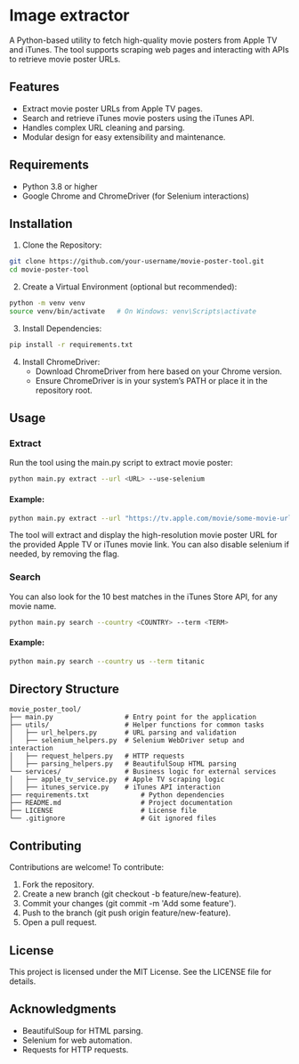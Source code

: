 # Image extractor

A Python-based utility to fetch high-quality movie posters from Apple TV and iTunes. The tool supports scraping web pages and interacting with APIs to retrieve movie poster URLs.

## Features
- Extract movie poster URLs from Apple TV pages.
- Search and retrieve iTunes movie posters using the iTunes API.
- Handles complex URL cleaning and parsing.
- Modular design for easy extensibility and maintenance.

## Requirements
- Python 3.8 or higher
- Google Chrome and ChromeDriver (for Selenium interactions)

## Installation
1. Clone the Repository:
```bash
git clone https://github.com/your-username/movie-poster-tool.git
cd movie-poster-tool
```

2. Create a Virtual Environment (optional but recommended):
```bash
python -m venv venv
source venv/bin/activate   # On Windows: venv\Scripts\activate
```

3. Install Dependencies:
```bash
pip install -r requirements.txt
```
4. Install ChromeDriver:
    - Download ChromeDriver from here based on your Chrome version.
    - Ensure ChromeDriver is in your system’s PATH or place it in the repository root.

## Usage

### Extract

Run the tool using the main.py script to extract movie poster:
```bash
python main.py extract --url <URL> --use-selenium
```

#### Example:
```bash
python main.py extract --url "https://tv.apple.com/movie/some-movie-url" --use-selenium
```

The tool will extract and display the high-resolution movie poster URL for the provided Apple TV or iTunes movie link.
You can also disable selenium if needed, by removing the flag.

### Search
You can also look for the 10 best matches in the iTunes Store API, for any movie name.
```bash
python main.py search --country <COUNTRY> --term <TERM>
```

#### Example:
```bash
python main.py search --country us --term titanic
```

## Directory Structure

```plaintext
movie_poster_tool/
├── main.py                  # Entry point for the application
├── utils/                   # Helper functions for common tasks
│   ├── url_helpers.py       # URL parsing and validation
│   ├── selenium_helpers.py  # Selenium WebDriver setup and interaction
│   ├── request_helpers.py   # HTTP requests
│   ├── parsing_helpers.py   # BeautifulSoup HTML parsing
└── services/                # Business logic for external services
│   ├── apple_tv_service.py  # Apple TV scraping logic
│   ├── itunes_service.py    # iTunes API interaction
├── requirements.txt             # Python dependencies
├── README.md                    # Project documentation
├── LICENSE                      # License file
└── .gitignore                   # Git ignored files
```


## Contributing

Contributions are welcome! To contribute:
1. Fork the repository.
2. Create a new branch (git checkout -b feature/new-feature).
3. Commit your changes (git commit -m 'Add some feature').
4. Push to the branch (git push origin feature/new-feature).
5. Open a pull request.

## License

This project is licensed under the MIT License. See the LICENSE file for details.

## Acknowledgments
- BeautifulSoup for HTML parsing.
- Selenium for web automation.
- Requests for HTTP requests.